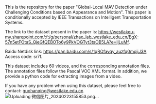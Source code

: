 This is the repository for the paper "Global-Local MAV Detection under Challenging Conditions based on Appearance and Motion". This paper is conditionally accepted by IEEE Transactions on Intelligent Transportation Systems.

The link to the dataset present in the paper is: https://westlakeu-my.sharepoint.com/:f:/g/personal/zhao_lab_westlake_edu_cn/EgX-57n5etFOtaS_QjeGfQEBOTo6y9PkVOGTyt3tsOB5LA?e=jILuMf.

Baidu Netdisk link: https://pan.baidu.com/s/1qROfavqy_auzfq0mqjiJ3A Access code: sr7f.

This dataset includes 60 videos, and the corresponding annotation files. The annotation files follow the Pascal VOC XML format. In addition, we provide a python code for extracting images from a video.

If you have any problem when using this dataset, please feel free to contact: guohanqing@westlake.edu.cn.
![Uploading 微信图片_20240223155853.png…]()
